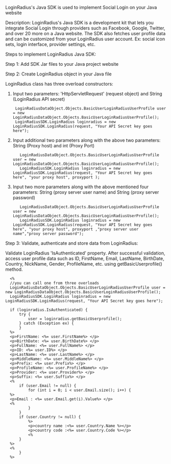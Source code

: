 LoginRadius's Java SDK is used to implement Social Login on your Java website

Description: LoginRadius's Java SDK is a development kit that lets you integrate Social Login through providers such as Facebook, Google, Twitter, and over 20 more on a Java website. The SDK also fetches user profile data and can be customized from your LoginRadius user account. Ex: social icon sets, login interface, provider settings, etc.

Steps to implement LoginRadius Java SDK:

Step 1: Add SDK Jar files to your Java project website

Step 2: Create LoginRadius object in your Java file

  LoginRadius class has three overload constructors:
  1. Input two parameters: 'HttpServletRequest' (request object) and String (LoginRadius API secret)

          LoginRadiusDataObject.Objects.BasicUserLoginRadiusUserProfile user = new LoginRadiusDataObject.Objects.BasicUserLoginRadiusUserProfile();  
          LoginRadiusSDK.LoginRadius loginradius = new LoginRadiusSDK.LoginRadius(request, "Your API Secret key goes here"); 

  2. Input additional two parameters along with the above two parameters: String (Proxy host) and int (Proxy Port)

            LoginRadiusDataObject.Objects.BasicUserLoginRadiusUserProfile user = new LoginRadiusDataObject.Objects.BasicUserLoginRadiusUserProfile();
            LoginRadiusSDK.LoginRadius loginradius = new LoginRadiusSDK.LoginRadius(request, "Your API Secret key goes here", "your proxy host", proxyport );
            
  3. Input two more parameters along with the above mentioned four parameters: String (proxy server user name) and String (proxy server password)

            LoginRadiusDataObject.Objects.BasicUserLoginRadiusUserProfile user = new LoginRadiusDataObject.Objects.BasicUserLoginRadiusUserProfile();
            LoginRadiusSDK.LoginRadius loginradius = new LoginRadiusSDK.LoginRadius(request, "Your API Secret key goes here", "your proxy host", proxyport ,"proxy server user name","proxy server password");
            
Step 3: Validate, authenticate and store data from LoginRadius:

Validate LoginRadius 'IsAuthenticated' property. After successful validation, access user profile data such as ID, FirstName, Email, LastName, BirthDate, Country, NickName, Gender, ProfileName, etc. using getBasicUserprofile() method.

      <%  
      //you can call one from three overloads   
      LoginRadiusDataObject.Objects.BasicUserLoginRadiusUserProfile user = new LoginRadiusDataObject.Objects.BasicUserLoginRadiusUserProfile();  
      LoginRadiusSDK.LoginRadius loginradius = new LoginRadiusSDK.LoginRadius(request, "Your API Secret key goes here");  
        
      if (loginradius.IsAuthenticated) {  
          try {  
              user = loginradius.getBasicUserprofile();  
          } catch (Exception ex) {  
          }  
      %>  
      <p>FirstName: <%= user.FirstName%> </p>  
      <p>BirthDate: <%= user.BirthDate%> </p>  
      <p>FullName: <%= user.FullName%> </p>  
      <p>ID: <%= user.ID%> </p>  
      <p>LastName: <%= user.LastName%> </p>  
      <p>MiddleName: <%= user.MiddleName%> </p>  
      <p>Prefix: <%= user.Prefix%> </p>  
      <p>ProfileName: <%= user.ProfileName%> </p>  
      <p>Provider: <%= user.Provider%> </p>  
      <p>Suffix: <%= user.Suffix%> </p>  
      <%  
          if (user.Email != null) {  
              for (int i = 0; i < user.Email.size(); i++) {  
      %>  
      <p>Email : <%= user.Email.get(i).Value%> </p>  
      <%  
              }  
          }  
          if (user.Country != null) {  
              %>  
              <p>country name :<%= user.Country.Name %></p>  
              <p>country code :<%= user.Country.Code %></p>                
              <%  
          }  
      %>  
      <%  
          }  
      %>